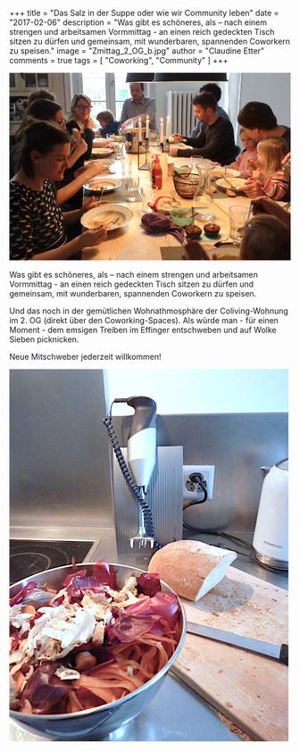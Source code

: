 +++
title = "Das Salz in der Suppe oder wie wir Community leben"
date = "2017-02-06"
description = "Was gibt es schöneres, als – nach einem strengen und arbeitsamen Vormmittag - an einen reich gedeckten Tisch sitzen zu dürfen und gemeinsam, mit wunderbaren, spannenden Coworkern zu speisen."
image = "Zmittag_2_OG_b.jpg"
author = "Claudine Etter"
comments = true
tags = [ "Coworking", "Community" ]
+++

![Tischgemeinschaft](Zmittag_2_OG_b.jpg)

<div class="lead">
  Was gibt es schöneres, als – nach einem strengen und arbeitsamen Vormmittag - an einen reich gedeckten Tisch sitzen zu dürfen und gemeinsam, mit wunderbaren, spannenden Coworkern zu speisen.
</div>

Und das noch in der gemütlichen Wohnathmosphäre der Coliving-Wohnung im 2. OG (direkt über den Coworking-Spaces). Als würde man - für einen Moment - dem emsigen Treiben im Effinger entschweben und auf Wolke Sieben picknicken.

Neue Mitschweber jederzeit willkommen!


![Kochen](Zmittag_2_OG.jpg)
